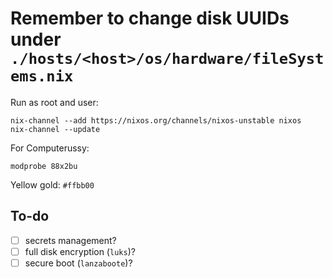 # Remember to change disk UUIDs under `./hosts/<host>/os/hardware/fileSystems.nix`


Run as root and user:
```
nix-channel --add https://nixos.org/channels/nixos-unstable nixos
nix-channel --update
```

For Computerussy:
```
modprobe 88x2bu
```

Yellow gold: `#ffbb00`

## To-do
- [ ] secrets management?
- [ ] full disk encryption (`luks`)?
- [ ] secure boot (`lanzaboote`)?

